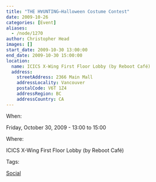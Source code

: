 ```yaml
---
title: "THE H∀UNTING—Halloween Costume Contest"
date: 2009-10-26
categories: [Event]
aliases:
  - /node/1270
author: Christopher Head
images: []
start_date: 2009-10-30 13:00:00
end_date: 2009-10-30 15:00:00
location:
  name: ICICS X-Wing First Floor Lobby (by Reboot Café)
  address:
    streetAddress: 2366 Main Mall
    addressLocality: Vancouver
    postalCode: V6T 1Z4
    addressRegion: BC
    addressCountry: CA
---
```


When:

Friday, October 30, 2009 - 13:00 to 15:00

Where:

ICICS X-Wing First Floor Lobby (by Reboot Café)

Tags:

[Social](/social)
